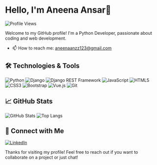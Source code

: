 # Hello, I'm Aneena Ansar👋

![Profile Views](https://komarev.com/ghpvc/?username=aneenaansar&color=blue)

Welcome to my GitHub profile! I'm a Python Developer, passionate about coding and web development.

- 📫 How to reach me: aneenaanzz123@gmail.com

## 🛠 Technologies & Tools

![Python](https://img.shields.io/badge/-Python-333?style=flat&logo=python)
![Django](https://img.shields.io/badge/-Django-333?style=flat&logo=django)
![Django REST Framework](https://img.shields.io/badge/-Django_REST_Framework-333?style=flat&logo=django)
![JavaScript](https://img.shields.io/badge/-JavaScript-333?style=flat&logo=javascript)
![HTML5](https://img.shields.io/badge/-HTML5-333?style=flat&logo=html5)
![CSS3](https://img.shields.io/badge/-CSS3-333?style=flat&logo=css3)
![Bootstrap](https://img.shields.io/badge/-Bootstrap-333?style=flat&logo=bootstrap)
![Vue.js](https://img.shields.io/badge/-Vue.js-333?style=flat&logo=vue.js)
![Git](https://img.shields.io/badge/-Git-333?style=flat&logo=git)

## 📈 GitHub Stats

![GitHub Stats](https://github-readme-stats.vercel.app/api?username=aneenaansar&show_icons=true&theme=radical&hide_border=true&bg_color=0D1117&text_color=FFFFFF&title_color=58A6FF&icon_color=58A6FF)
![Top Langs](https://github-readme-stats.vercel.app/api/top-langs/?username=aneenaansar&layout=compact&theme=radical&hide_border=true&bg_color=0D1117&text_color=FFFFFF&title_color=58A6FF)


## 🤝 Connect with Me

[![LinkedIn](https://img.shields.io/badge/LinkedIn-blue?style=flat&logo=linkedin)](https://www.linkedin.com/in/aneena-ansar/)

Thanks for visiting my profile! Feel free to reach out if you want to collaborate on a project or just chat!
